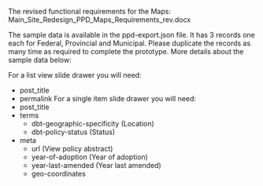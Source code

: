The revised functional requirements for the Maps: Main_Site_Redesign_PPD_Maps_Requirements_rev.docx

The sample data is available in the ppd-export.json file. It has 3 records one each for Federal, Provincial and Municipal. Please duplicate the records as many time as required to complete the prototype. More details about the sample data below:

For a list view slide drawer you will need:
- post_title
- permalink
For a single item slide drawer you will need:
- post_title
- terms
	- dbt-geographic-specificity (Location)
	- dbt-policy-status (Status)
- meta
	- url (View policy abstract)
	- year-of-adoption (Year of adoption)
	- year-last-amended (Year last amended)
	- geo-coordinates